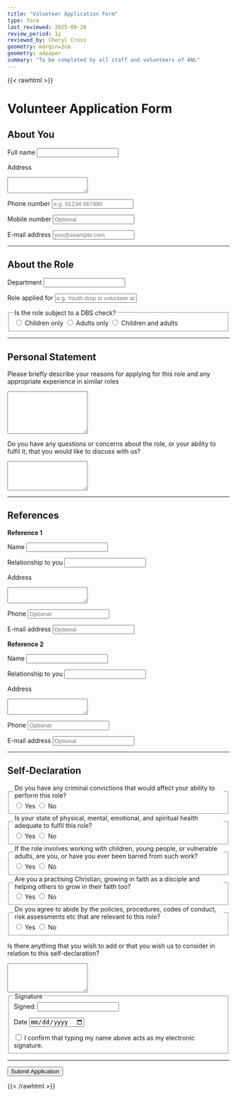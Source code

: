 ```yaml
---
title: "Volunteer Application Form"
type: form
last_reviewed: 2025-09-28
review_period: 1y
reviewed_by: Cheryl Cross
geometry: margin=2cm
geometry: a4paper
summary: "To be completed by all staff and volunteers of ANL"
---
```

{{< rawhtml >}}

<form 
  name="volunteer-Application"
  class="verified-form"
  netlify
>

# Volunteer Application Form

## About You

<label for="fullname">Full name</label>
<input type="text" id="fullname" name="fullname" class="short-input" required />

<label for="address">Address</label>
<textarea id="address" name="address" rows="2" required></textarea>

<label for="phone">Phone number</label>
<input type="text" id="phone" name="phone" class="short-input" required placeholder="e.g. 01234 567890" />

<label for="mobile">Mobile number</label>
<input type="text" id="mobile" name="mobile" class="short-input" placeholder="Optional" />

<label for="email">E-mail address</label>
<input type="email" id="email" name="email" class="short-input" required placeholder="you@example.com" />

---

## About the Role

<label for="department">Department</label>
<input type="text" id="department" name="department" class="short-input" required />

<label for="role">Role applied for</label>
<input type="text" id="role" name="role" class="short-input" required placeholder="e.g. Youth drop in volunteer at Chinley TNT" />

<fieldset required>
  <legend>Is the role subject to a DBS check?</legend>
  <div class="radio-group">
    <label><input type="radio" name="dbs_check" value="Children only" required> Children only</label>
    <label><input type="radio" name="dbs_check" value="Adults only"> Adults only</label>
    <label><input type="radio" name="dbs_check" value="Children and adults"> Children and adults</label>
  </div>
</fieldset>

---

## Personal Statement

<label for="statement">Please briefly describe your reasons for applying for this role and any appropriate experience in similar roles</label>
<textarea id="statement" name="statement" rows="6" required></textarea>

<label for="concerns">Do you have any questions or concerns about the role, or your ability to fulfil it, that you would like to discuss with us?</label>
<textarea id="concerns" name="concerns" rows="4"></textarea>

---

## References

**Reference 1**

<label for="ref1_name">Name</label>
<input type="text" id="ref1_name" name="ref1_name" class="short-input" required />

<label for="ref1_relationship">Relationship to you</label>
<input type="text" id="ref1_relationship" name="ref1_relationship" class="short-input" required />

<label for="ref1_address">Address</label>
<textarea id="ref1_address" name="ref1_address" rows="2" required></textarea>

<label for="ref1_phone">Phone</label>
<input type="text" id="ref1_phone" name="ref1_phone" class="short-input" placeholder="Optional" />

<label for="ref1_email">E-mail address</label>
<input type="email" id="ref1_email" name="ref1_email" class="short-input" placeholder="Optional" />

**Reference 2**

<label for="ref2_name">Name</label>
<input type="text" id="ref2_name" name="ref2_name" class="short-input" required />

<label for="ref2_relationship">Relationship to you</label>
<input type="text" id="ref2_relationship" name="ref2_relationship" class="short-input" />

<label for="ref2_address">Address</label>
<textarea id="ref2_address" name="ref2_address" rows="2" required></textarea>

<label for="ref2_phone">Phone</label>
<input type="text" id="ref2_phone" name="ref2_phone" class="short-input" placeholder="Optional" />

<label for="ref2_email">E-mail address</label>
<input type="email" id="ref2_email" name="ref2_email" class="short-input" placeholder="Optional" />

---

## Self-Declaration

<fieldset required>
  <legend>Do you have any criminal convictions that would affect your ability to perform this role?</legend>
  <div class="radio-group">
    <label><input type="radio" name="convictions" value="Yes" required> Yes</label>
    <label><input type="radio" name="convictions" value="No"> No</label>
  </div>
</fieldset>

<fieldset required>
  <legend>Is your state of physical, mental, emotional, and spiritual health adequate to fulfil this role?</legend>
  <div class="radio-group">
    <label><input type="radio" name="health" value="Yes" required> Yes</label>
    <label><input type="radio" name="health" value="No"> No</label>
  </div>
</fieldset>

<fieldset required>
  <legend>If the role involves working with children, young people, or vulnerable adults, are you, or have you ever been barred from such work?</legend>
  <div class="radio-group">
    <label><input type="radio" name="barred" value="Yes" required> Yes</label>
    <label><input type="radio" name="barred" value="No"> No</label>
  </div>
</fieldset>

<fieldset required>
  <legend>Are you a practising Christian, growing in faith as a disciple and helping others to grow in their faith too?</legend>
  <div class="radio-group">
    <label><input type="radio" name="christian" value="Yes" required> Yes</label>
    <label><input type="radio" name="christian" value="No"> No</label>
  </div>
</fieldset>

<fieldset required>
  <legend>Do you agree to abide by the policies, procedures, codes of conduct, risk assessments etc that are relevant to this role?</legend>
  <div class="radio-group">
    <label><input type="radio" name="policies" value="Yes" required> Yes</label>
    <label><input type="radio" name="policies" value="No"> No</label>
  </div>
</fieldset>

<label for="self_declaration_extra">Is there anything that you wish to add or that you wish us to consider in relation to this self-declaration?</label>
<textarea id="self_declaration_extra" name="self_declaration_extra" rows="4"></textarea>

<fieldset>
  <legend>Signature</legend>

  <!-- Name + electronic signature -->
  <label class="checkbox-inline required">
    Signed:
    <input type="text" id="RefereeName" name="referee_name" class="short-input" required>
  </label>

  <label for="RefereeDate" class="required">Date</label>
  <input type="date" id="RefereeDate" name="referee_date" class="short-input" required>

  <label class="checkbox-inline required">
    <input type="checkbox" name="RefereeSignatureConfirm" required>
    I confirm that typing my name above acts as my electronic signature.
  </label>
</fieldset>

<script>
  document.getElementById('RefereeDate').valueAsDate = new Date();
</script>

---

<button type="submit">Submit Application</button>

</form>

{{< /rawhtml >}}